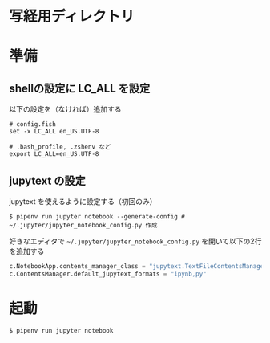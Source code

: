 # 写経用ディレクトリ


# 準備

## shellの設定に LC_ALL を設定

以下の設定を（なければ）追加する

```shell
# config.fish
set -x LC_ALL en_US.UTF-8

# .bash_profile, .zshenv など
export LC_ALL=en_US.UTF-8
```


## jupytext の設定

jupytext を使えるように設定する（初回のみ）

``` console
$ pipenv run jupyter notebook --generate-config # ~/.jupyter/jupyter_notebook_config.py 作成
```

好きなエディタで `~/.jupyter/jupyter_notebook_config.py` を開いて以下の2行を追加する

``` python
c.NotebookApp.contents_manager_class = "jupytext.TextFileContentsManager"
c.ContentsManager.default_jupytext_formats = "ipynb,py"
```

# 起動

``` console
$ pipenv run jupyter notebook
```
